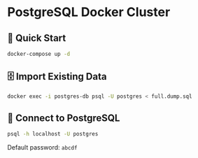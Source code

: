 # PostgreSQL Docker Cluster

## 🐳 Quick Start

```bash
docker-compose up -d
```

## 🗄️ Import Existing Data

```bash
docker exec -i postgres-db psql -U postgres < full.dump.sql
```

## 🔌 Connect to PostgreSQL

```bash
psql -h localhost -U postgres
```

Default password: `abcdf`
